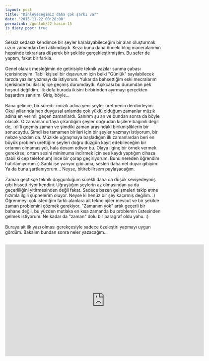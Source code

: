 ```yaml
---
layout: post
title: "Dinleyeceğimiz daha çok şarkı var"
date: '2015-11-22 00:28:00'
permalink: /gunluk/22-kasim-15
is_diary_post: true
---
```

Sessiz sedasız kendimce bir şeyler karalayabileceğim bir alan oluşturmak uzun zamandan beri aklımdaydı. Keza bunu daha önceki blog maceralarımın hepsinde tekrarlara düşerek bir şekilde gerçekleştirmiştim. Bu sefer de yaptım, fakat bir farkla.
<br/><br/>
Genel olarak mesleğimin de getirisiyle teknik yazılar sunma çabası içerisindeyim. Tabii kişisel bir dışavurum için belki "Günlük" sayılabilecek tarzda yazılar yazmayı da istiyorum. Yukarıda bahsettiğim eski mecralarım içerisinde bu ikisi iç içe geçmiş durumdaydı. Açıkcası bu durumdan pek hoşnut değildim. İlk defa burada ikisini birbirinden ayırmayı gerçekten başardım sanırım. Giriş, böyle...<!--more-->
<br/><br/>
Bana gelince, bir süredir müzik adına yeni şeyler üretmenin derdindeyim. Okul yıllarında hep duygusal anlamda çok yüklü olduğum zamanlar müzik adına en verimli geçen zamanlardı. Sanırım şu an ve bundan sonra da böyle olacak. O zamanlar ortaya çıkardığım şeyler doğrudan kişilere bağımlı değil de, -di'li geçmiş zaman ve şimdiki zaman arasındaki birikmişliklerin bir sonucuydu. Şimdi ise tamamen birileri için bir şeyler yazmayı istiyorum, bir nebze yazdım da. Müzikle uğraşmaya başladığım ilk zamanlardan beri en büyük problem ürettiğim şeyleri doğru düzgün kayıt edebileceğim bir ortamın olmamasıydı, hala devam ediyor bu.
Olaya ilginç bir örnek vermek gerekirse; ortam sesini minimuma indirmek için ses kaydı yaptığım cihaza (tabii ki cep telefonum) ince bir çorap geçiriyorum. Bunu nereden öğrendim hatırlamıyorum :) Sanki işe yarıyor gibi ama, sesleri daha net duyar gibiyim. Ya da buna şartlanıyorum... Neyse, bitirebilirsem paylaşacağım.
<br/><br/>
Zaman geçtikçe teknik doygunluğum sürekli daha da düşük seviyedeymiş gibi hissettiriyor kendini. Uğraştığım şeylerin az olmasından ya da geçerliliğini yitirmesinden değil fakat. Sadece bazen gelişmeleri takip etme hızımla ilgili şüphelerim oluyor. Neyse ki henüz bir şey kaçırmış değilim. :) Öğrenmeyi çok istediğim farklı alanlara ait teknolojiler mevcut ve bir şekilde zaman problemini çözmek gerekiyor. "Zamanım yok" artık geçerli bir bahane değil, bu yüzden mutlaka en kısa zamanda bu problemin üstesinden gelmek istiyorum. Ne kadar da "zaman" dolu bir paragraf oldu yahu. :)
<br/><br/>
Buraya ait ilk yazı olması gerekçesiyle sadece özeleştiri yapmayı uygun gördüm. Bakalım bundan sonra neler yazacağım...
<br/><br/>
<iframe width="640" height="360" src="https://www.youtube.com/embed/W2Co7p0uKls?rel=0&amp;controls=0" frameborder="0" allowfullscreen></iframe>
